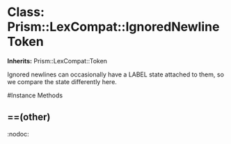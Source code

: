 # Class: Prism::LexCompat::IgnoredNewlineToken
**Inherits:** Prism::LexCompat::Token
    

Ignored newlines can occasionally have a LABEL state attached to them, so we
compare the state differently here.



#Instance Methods
## ==(other) [](#method-i-==)
:nodoc:

